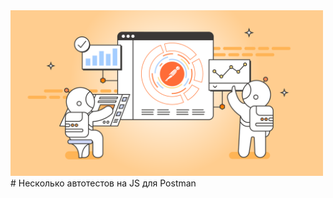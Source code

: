 <div id="header"> <img src="https://github.com/ivinnike/postman_autotest/blob/main/postman.png?raw=true" width="500"/>
</div>
# Несколько автотестов на JS для Postman

